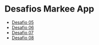 # Desafios Markee App
- [Desafio 05](https://github.com/panhavsilva/markee-app/pull/1)
- [Desafio 06](https://github.com/panhavsilva/markee-app/pull/3)
- [Desafio 07](https://github.com/panhavsilva/markee-app/pull/4)
- [Desafio 08](https://github.com/panhavsilva/markee-app/pull/5)
